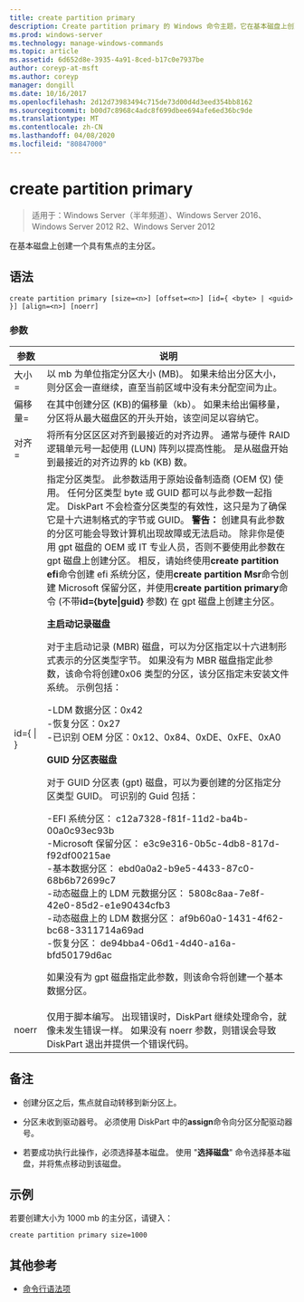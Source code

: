 ```yaml
---
title: create partition primary
description: Create partition primary 的 Windows 命令主题，它在基本磁盘上创建一个具有焦点的主分区。
ms.prod: windows-server
ms.technology: manage-windows-commands
ms.topic: article
ms.assetid: 6d652d8e-3935-4a91-8ced-b17c0e7937be
author: coreyp-at-msft
ms.author: coreyp
manager: dongill
ms.date: 10/16/2017
ms.openlocfilehash: 2d12d73983494c715de73d00d4d3eed354bb8162
ms.sourcegitcommit: b00d7c8968c4adc8f699dbee694afe6ed36bc9de
ms.translationtype: MT
ms.contentlocale: zh-CN
ms.lasthandoff: 04/08/2020
ms.locfileid: "80847000"
---
```

# <a name="create-partition-primary"></a>create partition primary

>适用于：Windows Server（半年频道）、Windows Server 2016、Windows Server 2012 R2、Windows Server 2012

在基本磁盘上创建一个具有焦点的主分区。  
  
## <a name="syntax"></a>语法  
  
```  
create partition primary [size=<n>] [offset=<n>] [id={ <byte> | <guid> }] [align=<n>] [noerr]  
```  
  
### <a name="parameters"></a>参数  
  
|          参数           |                                                                                                                                                                                                                                                                                                                                                                                                                                                                                                                                                                                                                                                                                                                                                                                                                                                                                                                                                                                                                                                                                           说明                                                                                                                                                                                                                                                                                                                                                                                                                                                                                                                                                                                                                                                                                                                                                                                                                                                                                                                                                                                                                                                                                           |
|------------------------------|-------------------------------------------------------------------------------------------------------------------------------------------------------------------------------------------------------------------------------------------------------------------------------------------------------------------------------------------------------------------------------------------------------------------------------------------------------------------------------------------------------------------------------------------------------------------------------------------------------------------------------------------------------------------------------------------------------------------------------------------------------------------------------------------------------------------------------------------------------------------------------------------------------------------------------------------------------------------------------------------------------------------------------------------------------------------------------------------------------------------------------------------------------------------------------------------------------------------------------------------------------------------------------------------------------------------------------------------------------------------------------------------------------------------------------------------------------------------------------------------------------------------------------------------------------------------------------------------------------------------------------------------------------------------------------------------------------------------------------------------------------------------------------------------------------------------------------------------------------------------------------------------------------------------------------------------------------------------------------------------------------------------------------------------------------------------------------------------------------------------------------------------------------------------------------------------------|
|          大小\=<n>           |                                                                                                                                                                                                                                                                                                                                                                                                                                                                                                                                                                                                                                                                                                                                                                                                                                                                                                                                                                                                              以 mb 为单位指定分区大小 \(MB\)。 如果未给出分区大小，则分区会一直继续，直至当前区域中没有未分配空间为止。                                                                                                                                                                                                                                                                                                                                                                                                                                                                                                                                                                                                                                                                                                                                                                                                                                                                                                                                                                                                              |
|         偏移量\=<n>          |                                                                                                                                                                                                                                                                                                                                                                                                                                                                                                                                                                                                                                                                                                                                                                                                                                                                                                                                                                                                 在其中创建分区 \(KB\)的偏移量（kb）。 如果未给出偏移量，分区将从最大磁盘区的开头开始，该空间足以容纳它。                                                                                                                                                                                                                                                                                                                                                                                                                                                                                                                                                                                                                                                                                                                                                                                                                                                                                                                                                                                                 |
|          对齐\=<n>          |                                                                                                                                                                                                                                                                                                                                                                                                                                                                                                                                                                                                                                                                                                                                                                                                                                                                                                                                                              将所有分区区区对齐到最接近的对齐边界。 通常与硬件 RAID 逻辑单元号一起使用 \(LUN\) 阵列以提高性能。 <n> 是从磁盘开始到最接近的对齐边界的 kb \(KB\) 数。                                                                                                                                                                                                                                                                                                                                                                                                                                                                                                                                                                                                                                                                                                                                                                                                                                                                                                                                                               |
| id\={<byte> &#124; <guid>} | 指定分区类型。 此参数适用于原始设备制造商 \(OEM 仅\) 使用。 任何分区类型 byte 或 GUID 都可以与此参数一起指定。 DiskPart 不会检查分区类型的有效性，这只是为了确保它是十六进制格式的字节或 GUID。 **警告：** 创建具有此参数的分区可能会导致计算机出现故障或无法启动。 除非你是使用 gpt 磁盘的 OEM 或 IT 专业人员，否则不要使用此参数在 gpt 磁盘上创建分区。 相反，请始终使用**create partition efi**命令创建 efi 系统分区，使用**create partition Msr**命令创建 Microsoft 保留分区，并使用**create partition primary**命令 \(不带**id\={byte&#124;guid}** 参数\) 在 gpt 磁盘上创建主分区。<p>**主启动记录磁盘**<p>对于主启动记录 \(MBR\) 磁盘，可以为分区指定以十六进制形式表示的分区类型字节。 如果没有为 MBR 磁盘指定此参数，该命令将创建0x06 类型的分区，该分区指定未安装文件系统。 示例包括：<p>-LDM 数据分区：0x42<br />-恢复分区：0x27<br />-已识别 OEM 分区：0x12、0x84、0xDE、0xFE、0xA0<p>**GUID 分区表磁盘**<p>对于 GUID 分区表 \(gpt\) 磁盘，可以为要创建的分区指定分区类型 GUID。 可识别的 Guid 包括：<p>-EFI 系统分区： c12a7328\-f81f\-11d2\-ba4b\-00a0c93ec93b<br />-Microsoft 保留分区： e3c9e316\-0b5c\-4db8\-817d\-f92df00215ae<br />-基本数据分区： ebd0a0a2\-b9e5\-4433\-87c0\-68b6b72699c7<br />-动态磁盘上的 LDM 元数据分区： 5808c8aa\-7e8f\-42e0\-85d2\-e1e90434cfb3<br />-动态磁盘上的 LDM 数据分区： af9b60a0\-1431\-4f62\-bc68\-3311714a69ad<br />-恢复分区： de94bba4\-06d1\-4d40\-a16a\-bfd50179d6ac<p>如果没有为 gpt 磁盘指定此参数，则该命令将创建一个基本数据分区。 |
|            noerr             |                                                                                                                                                                                                                                                                                                                                                                                                                                                                                                                                                                                                                                                                                                                                                                                                                                                                                                                                                                                            仅用于脚本编写。 出现错误时，DiskPart 继续处理命令，就像未发生错误一样。 如果没有 noerr 参数，则错误会导致 DiskPart 退出并提供一个错误代码。                                                                                                                                                                                                                                                                                                                                                                                                                                                                                                                                                                                                                                                                                                                                                                                                                                                                                                                                                                                            |
  
## <a name="remarks"></a>备注  
  
-   创建分区之后，焦点就自动转移到新分区上。  
  
-   分区未收到驱动器号。 必须使用 DiskPart 中的**assign**命令向分区分配驱动器号。  
  
-   若要成功执行此操作，必须选择基本磁盘。 使用 "**选择磁盘**" 命令选择基本磁盘，并将焦点移动到该磁盘。  
  
## <a name="examples"></a><a name=BKMK_examples></a>示例  
若要创建大小为 1000 mb 的主分区，请键入：  
  
```  
create partition primary size=1000  
```  
  
## <a name="additional-references"></a>其他参考  
- [命令行语法项](command-line-syntax-key.md)  
  

  

